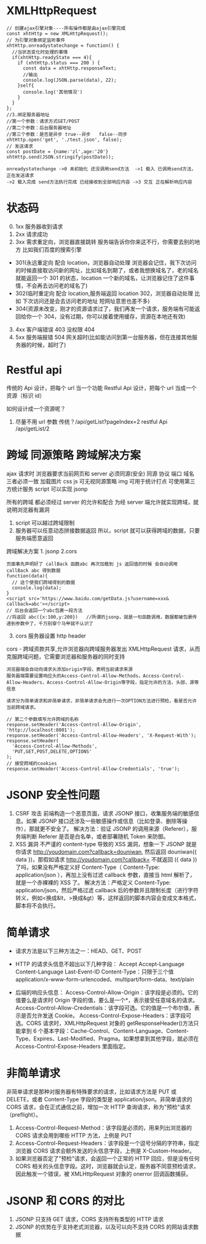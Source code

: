 # XMLHttpRequest

```
// 创建ajax引擎对象----所有操作都是由ajax引擎完成
const xhtHttp = new XMLHttpRequest();
// 为引擎对象绑定监听事件
xhtHttp.onreadystatechange = function() {
  //当状态变化时处理的事情
  if(xhtHttp.readyState === 4){
    if (xhtHttp.status === 200 ) {
      const data = xhtHttp.responseText;
      //输出
      console.log(JSON.parse(data), 22);
    }self{
      console.log('其他情况')
    }
  }
};
//3.绑定服务器地址
//第一个参数：请求方式GET/POST
//第二个参数：后台服务器地址
//第三个参数：是否是异步 true--异步   false--同步
xhtHttp.open('get', './test.json', false);
// 发送请求
const postDate = {name:'zl',age:'20'}
xhtHttp.send(JSON.stringify(postDate));

onreadystatechange ->0 未初始化 还没调用send方法  ->1 载入 已调用send方法，正在发送请求
->2 载入完成 send方法执行完成 已经接收到全部响应内容 ->3 交互 正在解析响应内容
```

# 状态码

0. 1xx 服务器收到请求
1. 2xx 请求成功
2. 3xx 需求重定向，浏览器直接跳转 服务端告诉你你来这不行，你需要去别的地方 比如我们百度的搜索引擎

- 301(永远重定向 配合 location，浏览器自动处理 浏览器会记住，我下次访问的时候直接取访问新的网址，比如域名到期了，或者我想换域名了，老的域名就能返回一个 301 的状态，location 一个新的域名，让浏览器记住了这件事情，不会再去访问老的域名了)
- 302(临时重定向 配合 location,服务端返回 location 302，浏览器自动处理 比如 下次访问还是会去访问老的地址 短网址意思也差不多)
- 304(资源未改变，刚才的资源请求过了，我们再发一个请求，服务端有可能返回给你一个 304，没有过期，你可以接着使用缓存，资源在本地还有效)

3. 4xx 客户端错误 403 没权限 404
4. 5xx 服务端报错 504 网关超时(比如能访问到第一台服务器，但在连接其他服务器的时候，超时了)

# Restful api

传统的 Api 设计，把每个 url 当一个功能
Restful Api 设计，把每个 url 当成一个资源（标识 id）

如何设计成一个资源呢？

1. 尽量不用 url 参数
   传统？/api/getList?pageIndex=2
   restful Api /api/getList/2

# 跨域 同源策略 跨域解决方案

ajax 请求时 浏览器要求当前网页和 server 必须同源(安全)
同源 协议 端口 域名 三者必须一致
加载图片 css js 可无视同源策略
img 可用于统计打点 可使用第三方统计服务
script 可以实现 jsonp

所有的跨域 都必须经过 server 的允许和配合
为经 server 端允许就实现跨域，就说明浏览器有漏洞

1. script 可以越过跨域限制
2. 服务器可以任意动态拼接数据返回
   所以，script 就可以获得跨域的数据，只要服务端愿意返回

跨域解决方案 1. jsonp 2.cors

```
页面事先声明好了 callBack 函数abc 再次加载到 js 返回值的时候 会自动调用 callBack abc 得到数据
function(data){
  // 这个使我们跨域得到的数据
  console.log(data);
}
<script src='https://www.baidu.com/getData.js?username=xxx& callback=abc'></script>
// 后台会返回一个abc包裹一段方法
//将返回 abc({x:100,y:200})   //所谓的jsonp，就是一句函数调用，数据都被包裹传递到参数中了，千万别穿个马甲就不认识了
```

3. cors 服务器设置 http header

cors - 跨域资款共享,允许浏览器向跨域服务器发出 XMLHttpRequest 请求，从而克服跨域问题，它需要浏览器和服务器的同时支持

```
浏览器端会自动向请求头添加origin字段，表明当前请求来源
服务器端需要设置响应头的Access-Control-Allow-Methods，Access-Control-Allow-Headers，Access-Control-Allow-Origin等字段，指定允许的方法，头部，源等信息

请求分为简单请求和非简单请求，非简单请求会先进行一次OPTION方法进行预检，看是否允许当前跨域请求。

// 第二个参数填写允许跨域的名称
response.setHeader('Access-Control-Allow-Origin', 'http://localhost:8001');
response.setHeader('Access-Control-Allow-Headers', 'X-Request-With');
response.setHeader(
  'Access-Control-Allow-Methods',
  'PUT,GET,POST,DELETE,OPTIONS'
);
// 接受跨域的cookies
response.setHeader('Access-Control-Allow-Credentials', 'true');

```

# JSONP 安全性问题

1. CSRF 攻击
   前端构造一个恶意页面，请求 JSONP 接口，收集服务端的敏感信息。如果 JSONP 接口还涉及一些敏感操作或信息（比如登录、删除等操作），那就更不安全了。
   解决方法：验证 JSONP 的调用来源（Referer），服务端判断 Referer 是否是白名单，或者部署随机 Token 来防御。
2. XSS 漏洞
   不严谨的 content-type 导致的 XSS 漏洞，想象一下 JSONP 就是你请求 http://youdomain.com?callback=douniwan, 然后返回 douniwan({ data })，那假如请求 http://youdomain.com?callback=<script>alert(1)</script> 不就返回 <script>alert(1)</script>({ data })了吗，如果没有严格定义好 Content-Type（ Content-Type: application/json ），再加上没有过滤 callback 参数，直接当 html 解析了，就是一个赤裸裸的 XSS 了。
   解决方法：严格定义 Content-Type: application/json，然后严格过滤 callback 后的参数并且限制长度（进行字符转义，例如<换成&lt，>换成&gt）等，这样返回的脚本内容会变成文本格式，脚本将不会执行。

# 简单请求

- 请求方法是以下三种方法之一：HEAD、GET、POST

- HTTP 的请求头信息不超出以下几种字段：
  Accept
  Accept-Language
  Content-Language
  Last-Event-ID
  Content-Type：只限于三个值 application/x-www-form-urlencoded、multipart/form-data、text/plain

- 后端的响应头信息：
  Access-Control-Allow-Origin：该字段是必须的。它的值要么是请求时 Origin 字段的值，要么是一个\*，表示接受任意域名的请求。
  Access-Control-Allow-Credentials：该字段可选。它的值是一个布尔值，表示是否允许发送 Cookie。
  Access-Control-Expose-Headers：该字段可选。CORS 请求时，XMLHttpRequest 对象的 getResponseHeader()方法只能拿到 6 个基本字段：Cache-Control、Content-Language、Content-Type、Expires、Last-Modified、Pragma。如果想拿到其他字段，就必须在 Access-Control-Expose-Headers 里面指定。

# 非简单请求

非简单请求是那种对服务器有特殊要求的请求，比如请求方法是 PUT 或 DELETE，或者 Content-Type 字段的类型是 application/json。非简单请求的 CORS 请求，会在正式通信之前，增加一次 HTTP 查询请求，称为"预检"请求（preflight）。

1.  Access-Control-Request-Method：该字段是必须的，用来列出浏览器的 CORS 请求会用到哪些 HTTP 方法，上例是 PUT
2.  Access-Control-Request-Headers：该字段是一个逗号分隔的字符串，指定浏览器 CORS 请求会额外发送的头信息字段，上例是 X-Custom-Header。
3.  如果浏览器否定了"预检"请求，会返回一个正常的 HTTP 回应，但是没有任何 CORS 相关的头信息字段。这时，浏览器就会认定，服务器不同意预检请求，因此触发一个错误，被 XMLHttpRequest 对象的 onerror 回调函数捕获。

# JSONP 和 CORS 的对比

1.  JSONP 只支持 GET 请求，CORS 支持所有类型的 HTTP 请求
2.  JSONP 的优势在于支持老式浏览器，以及可以向不支持 CORS 的网站请求数据
